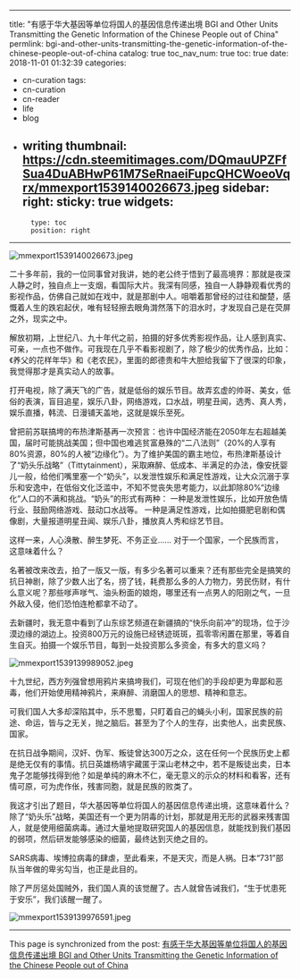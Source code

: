 
---
title: "有感于华大基因等单位将国人的基因信息传递出境 BGI and Other Units Transmitting the Genetic Information of the Chinese People out of China"
permlink: bgi-and-other-units-transmitting-the-genetic-information-of-the-chinese-people-out-of-china
catalog: true
toc_nav_num: true
toc: true
date: 2018-11-01 01:32:39
categories:
- cn-curation
tags:
- cn-curation
- cn-reader
- life
- blog
- writing
thumbnail: https://cdn.steemitimages.com/DQmauUPZFfSua4DuABHwP61M7SeRnaeiFupcQHCWoeoVqrx/mmexport1539140026673.jpeg
sidebar:
    right:
        sticky: true
widgets:
    -
        type: toc
        position: right
---


![mmexport1539140026673.jpeg](https://cdn.steemitimages.com/DQmauUPZFfSua4DuABHwP61M7SeRnaeiFupcQHCWoeoVqrx/mmexport1539140026673.jpeg)

二十多年前，我的一位同事曾对我讲，她的老公终于悟到了最高境界：那就是夜深人静之时，独自点上一支烟，看国际大片。我深有同感，独自一人静静观看优秀的影视作品，仿佛自己就如在戏中，就是那剧中人。咀嚼着那曾经的过往和酸楚，感慨着人生的跌宕起伏，唯有轻轻擦去眼角潸然落下的泪水时，才发现自己是在荧屏之外，现实之中。

解放初期，上世纪八、九十年代之前，拍摄的好多优秀影视作品，让人感到真实、可亲，一点也不做作。可我现在几乎不看影视剧了，除了极少的优秀作品，比如：《养父的花样年华》和《老农民》，里面的郎德贵和牛大胆给我留下了很深的印象，我觉得那才是真实动人的故事。

打开电视，除了满天飞的广告，就是低俗的娱乐节目。故弄玄虚的帅哥、美女，低俗的表演，盲目追星，娱乐八卦，网络游戏，口水战，明星丑闻，选秀、真人秀，娱乐直播，韩流、日漫铺天盖地，这就是娱乐至死。

曾把前苏联搞垮的布热津斯基再一次预言：也许中国经济能在2050年左右超越美国，届时可能挑战美国；但中国也难逃贫富悬殊的“二八法则”（20%的人享有80%资源，80%的人被“边缘化”）。为了维护美国的霸主地位，布热津斯基设计了“奶头乐战略”（Tittytainment），采取麻醉、低成本、半满足的办法，像安抚婴儿一般，给他们嘴里塞一个“奶头”，以发泄性娱乐和满足性游戏，让大众沉溺于享乐和安逸中，在低俗文化泛滥中，不知不觉丧失思考能力，以此卸除80%“边缘化”人口的不满和挑战。“奶头”的形式有两种： 一种是发泄性娱乐，比如开放色情行业、鼓励网络游戏、鼓动口水战等。 一种是满足性游戏，比如拍摄肥皂剧和偶像剧，大量报道明星丑闻、娱乐八卦，播放真人秀和综艺节目。

这样一来，人心涣散、醉生梦死、不务正业...... 对于一个国家，一个民族而言，这意味着什么？

名著被改来改去，拍了一版又一版，有多少名著可以重来？还有那些完全是搞笑的抗日神剧，除了少数人出了名，捞了钱，耗费那么多的人力物力，劳民伤财，有什么意义呢？那些嗲声嗲气、油头粉面的娘炮，哪里还有一点男人的阳刚之气，一旦外敌入侵，他们恐怕连枪都拿不动了。

去新疆时，我无意中看到了山东综艺频道在新疆搞的“快乐向前冲”的现场，位于沙漠边缘的湖边上。投资800万元的设施已经锈迹斑斑，孤零零闲置在那里，等着自生自灭。拍摄一个娱乐节目，每到一处投资那么多资金，有多大的意义吗？

![mmexport1539139989052.jpeg](https://cdn.steemitimages.com/DQmYZ5by5otEFWMHVw1PFRYgyQy7JuqJEE5wZqcfKm2QfRp/mmexport1539139989052.jpeg)

十九世纪，西方列强曾想用鸦片来搞垮我们，可现在他们的手段却更为卑鄙和恶毒，他们开始使用精神鸦片，来麻醉、消磨国人的思想、精神和意志。

可我们国人大多却深陷其中，乐不思蜀，只盯着自己的蝇头小利，国家民族的前途、命运，皆与之无关，抛之脑后。甚至为了个人的生存，出卖他人，出卖民族、国家。

在抗日战争期间，汉奸、伪军、叛徒曾达300万之众，这在任何一个民族历史上都是绝无仅有的事情。抗日英雄杨靖宇藏匿于深山老林之中，若不是叛徒出卖，日本鬼子怎能够找得到他？如是单纯的麻木不仁，毫无意义的示众的材料和看客，还有情可原，可为虎作伥，残害同胞，就是民族的败类了。

我这才引出了题目，华大基因等单位将国人的基因信息传递出境，这意味着什么？除了“奶头乐”战略，美国还有一个更为阴毒的计划，那就是用无形的武器来残害国人，就是使用细菌病毒。通过大量地提取研究国人的基因信息，就能找到我们基因的弱项，然后研发能够感染的细菌，最终达到灭绝之目的。

SARS病毒、埃博拉病毒的肆虐，至此看来，不是天灾，而是人祸。日本“731”部队当年做的卑劣勾当，也正是此目的。

除了严厉惩处国贼外，我们国人真的该觉醒了。古人就曾告诫我们，“生于忧患死于安乐”，我们该醒一醒了。

![mmexport1539139976591.jpeg](https://cdn.steemitimages.com/DQmTfa1CLC8qchyGz8YGJGEH5iThci2VqNYQTAQ6cnXpSxX/mmexport1539139976591.jpeg)

- - -

This page is synchronized from the post: [有感于华大基因等单位将国人的基因信息传递出境 BGI and Other Units Transmitting the Genetic Information of the Chinese People out of China](https://steemit.com/@bring/bgi-and-other-units-transmitting-the-genetic-information-of-the-chinese-people-out-of-china)

